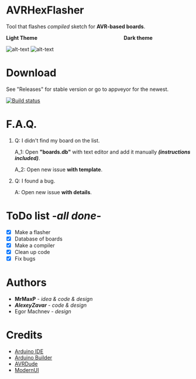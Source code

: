 # AVRHexFlasher

Tool that flashes *compiled* sketch for **AVR-based boards**.

**Light Theme**                                                            **Dark theme**

![alt-text](https://i.imgur.com/wDEqUOO.png "Light theme") ![alt-text](https://i.imgur.com/ZMfmqbY.png "Dark theme")

# Download

See "Releases" for stable version or go to appveyor for the newest.

[![Build status](https://ci.appveyor.com/api/projects/status/8i7cn43wcw4he8ia/branch/master?svg=true)](https://ci.appveyor.com/project/MaxPlays35/avrhexflasher/branch/master)

# F.A.Q.

1. Q: I didn't find my board on the list.

    A_1: Open **"boards.db"** with text editor and add it manually ***(instructions included)***.

    A_2: Open new issue **with template**.

2. Q: I found a bug.

   A: Open new issue **with details**.
   
# ToDo list *-all done-*

- [x] Make a flasher
- [x] Database of boards
- [x] Make a compiler
- [x] Clean up code
- [x] Fix bugs

# Authors

- **MrMaxP** - *idea & code & design*
- ***AlexeyZavar*** - *code & design*
- Egor Machnev - *design*

# Credits

- [Arduino IDE](https://github.com/arduino/Arduino)
- [Arduino Builder](https://github.com/arduino/arduino-builder)
- [AVRDude](https://savannah.nongnu.org/projects/avrdude/)
- [ModernUI](https://github.com/dennismagno/metroframework-modern-ui)
